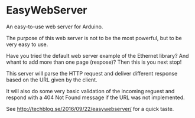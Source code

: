 # EasyWebServer
An easy-to-use web server for Arduino.

The purpose of this web server is not to be the most powerful, but to be very easy to use.

Have you tried the default web server example of the Ethernet library? And whant to add more 
than one page (respose)? Then this is you next stop!

This server will parse the HTTP request and deliver different response based on the URL given
by the client.

It will also do some very basic validation of the incoming reguest and respond with a 
404 Not Found message if the URL was not implemented.

See http://techblog.se/2016/09/22/easywebserver/ for a quick taste.

